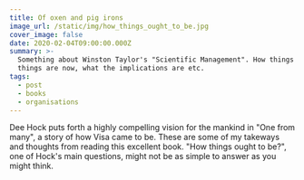 ```yaml
---
title: Of oxen and pig irons
image_url: /static/img/how_things_ought_to_be.jpg
cover_image: false
date: 2020-02-04T09:00:00.000Z
summary: >-
  Something about Winston Taylor's "Scientific Management". How things were, how
  things are now, what the implications are etc.
tags:
  - post
  - books
  - organisations
---
```

Dee Hock puts forth a highly compelling vision for the mankind in "One from many", a story of how Visa came to be. These are some of my takeways and thoughts from reading this excellent book. "How things ought to be?", one of Hock's main questions, might not be as simple to answer as you might think.


